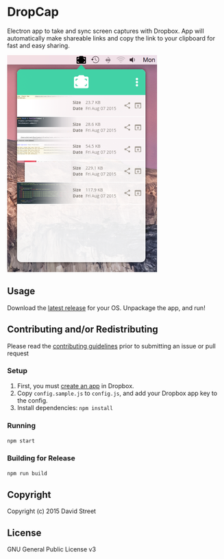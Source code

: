 DropCap
=======

Electron app to take and sync screen captures with Dropbox. App will
automatically make shareable links and copy the link to your clipboard for fast
and easy sharing.

![DropCap](/screenshot.png?raw=true)

## Usage

Download the [latest release](https://github.com/dstreet/DropCap/releases) for
your OS. Unpackage the app, and run!

## Contributing and/or Redistributing

Please read the
[contributing guidelines](/CONTRIBUTING.md)
prior to submitting an issue or pull request

### Setup

1. First, you must
   [create an app](https://www.dropbox.com/developers/apps/create) in Dropbox.
2. Copy `config.sample.js` to `config.js`, and add your Dropbox app key to the
   config.
3. Install dependencies: `npm install`

### Running

`npm start`

### Building for Release

`npm run build`

## Copyright

Copyright (c) 2015 David Street

## License

GNU General Public License v3
